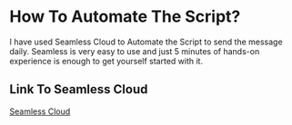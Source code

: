 # How To Automate The Script?
I have used Seamless Cloud to Automate the Script to send the message daily. 
Seamless is very easy to use and just 5 minutes of hands-on experience is enough to get yourself started with it.

## Link To Seamless Cloud
[Seamless Cloud](https://app.seamlesscloud.io/)
